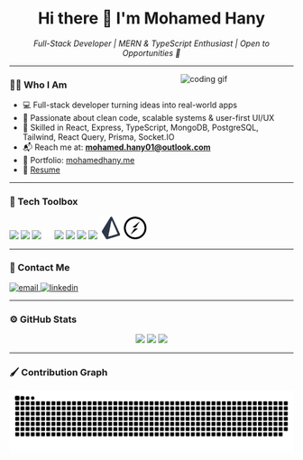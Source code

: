 <h1 align="center">Hi there 👋 I'm Mohamed Hany</h1>
<p align="center">
  <em>Full-Stack Developer | MERN & TypeScript Enthusiast | Open to Opportunities 💼</em>
</p>


---
<img align="right" src="https://media0.giphy.com/media/v1.Y2lkPTc5MGI3NjExdWc3NGJ3YW1uandkcHdiY3E0aWRzYTVtaTg4MHE2YmxkMXZ3cmxrNiZlcD12MV9pbnRlcm5hbF9naWZfYnlfaWQmY3Q9Zw/unxCGmTuBvwo2djRLA/giphy.gif" width="200" alt="coding gif"/>

### 👨‍💻 Who I Am
- 💻 Full-stack developer turning ideas into real-world apps
- 🧠 Passionate about clean code, scalable systems & user-first UI/UX
- 🔧 Skilled in React, Express, TypeScript, MongoDB, PostgreSQL, Tailwind, React Query, Prisma, Socket.IO
- 📬 Reach me at: **mohamed.hany01@outlook.com**
- 🔗 Portfolio: [mohamedhany.me](https://portfolio-blond-eight-81.vercel.app/)
- 🧾 [Resume](https://drive.google.com/file/d/1ihzoO8IqwVptMlOd4iSf-uMZLOCHXYS5/view?usp=sharing)

---

### 🧰 Tech Toolbox
<p align="left">
  <img src="https://cdn.jsdelivr.net/gh/devicons/devicon/icons/react/react-original.svg" height="40" />
  <img src="https://cdn.jsdelivr.net/gh/devicons/devicon/icons/typescript/typescript-original.svg" height="40" />
  <img src="https://cdn.jsdelivr.net/gh/devicons/devicon/icons/javascript/javascript-original.svg" height="40" />
  <img src="https://cdn.jsdelivr.net/gh/devicons/devicon/icons/express/express-original.svg" height="40" style="filter: brightness(10);" />
  <img src="https://cdn.jsdelivr.net/gh/devicons/devicon/icons/nodejs/nodejs-original.svg" height="40" />
  <img src="https://cdn.jsdelivr.net/gh/devicons/devicon/icons/mongodb/mongodb-original.svg" height="40" />
  <img src="https://cdn.jsdelivr.net/gh/devicons/devicon/icons/postgresql/postgresql-original.svg" height="40" />
  <img src="https://www.vectorlogo.zone/logos/tailwindcss/tailwindcss-icon.svg" height="40"/>
  <img src="https://raw.githubusercontent.com/devicons/devicon/master/icons/prisma/prisma-original.svg" height="40"/>
  <img src="https://raw.githubusercontent.com/devicons/devicon/master/icons/socketio/socketio-original.svg" height="40"/>
</p>

---

### 💬 Contact Me
<p>
  <a href="mailto:mohamed.hany01@outlook.com">
    <img src="https://img.shields.io/badge/Email-mohamed.hany01@outlook.com-blue?style=for-the-badge&logo=gmail" alt="email" />
  </a>
  <a href="https://linkedin.com/in/mohamed-hany-b0785727a" target="_blank">
    <img src="https://img.shields.io/badge/LinkedIn-Mohamed%20Hany-blue?style=for-the-badge&logo=linkedin" alt="linkedin" />
  </a>
</p>

---

### ⚙️ GitHub Stats
<p align="center">
  <img src="https://github-readme-stats.vercel.app/api?username=mohamedhany1231&show_icons=true&theme=tokyonight" />
  <img src="https://github-readme-stats.vercel.app/api/top-langs/?username=mohamedhany1231&layout=compact&theme=tokyonight" />
  <img src="https://github-readme-streak-stats.herokuapp.com/?user=mohamedhany1231&theme=tokyonight" />
</p>

---

### 🖌 Contribution Graph
<p align="center">
  <img src="https://raw.githubusercontent.com/Platane/snk/output/github-contribution-grid-snake.svg" alt="snake graph" />
</p>
